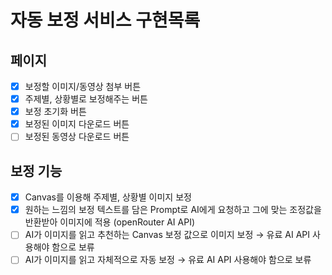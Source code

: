 # 자동 보정 서비스 구현목록

## 페이지

- [x] 보정할 이미지/동영상 첨부 버튼
- [x] 주제별, 상황별로 보정해주는 버튼
- [x] 보정 초기화 버튼
- [x] 보정된 이미지 다운로드 버튼
- [ ] 보정된 동영상 다운로드 버튼

## 보정 기능

- [x] Canvas를 이용해 주제별, 상황별 이미지 보정
- [x] 원하는 느낌의 보정 텍스트를 담은 Prompt로 AI에게 요청하고 그에 맞는 조정값을 반환받아 이미지에 적용 (openRouter AI API)
- [ ] AI가 이미지를 읽고 추천하는 Canvas 보정 값으로 이미지 보정 → 유료 AI API 사용해야 함으로 보류
- [ ] AI가 이미지를 읽고 자체적으로 자동 보정 → 유료 AI API 사용해야 함으로 보류
